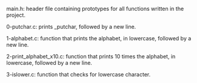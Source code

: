 main.h: header file containing prototypes for all functions written in the project.

0-putchar.c: prints _putchar, followed by a new line.

1-alphabet.c: function that prints the alphabet, in lowercase, followed by a new line.

2-print_alphabet_x10.c: function that prints 10 times the alphabet, in lowercase, followed by a new line.

3-islower.c: function that checks for lowercase character.
